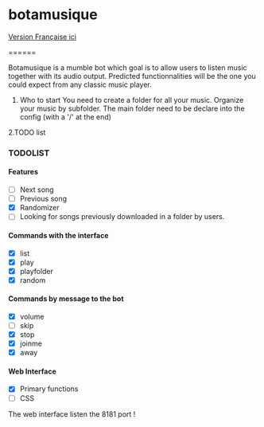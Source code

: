 # botamusique
[Version Française ici](README.fr.md)

======

Botamusique is a mumble bot which goal is to allow users to listen music together with its audio output.
Predicted functionnalities will be the one you could expect from any classic music player.

1. Who to start
You need to create a folder for all your music. Organize your music by subfolder.
The main folder need to be declare into the config (with a '/' at the end)


2.TODO list

### TODOLIST

#### Features
- [ ] Next song
- [ ] Previous song
- [x] Randomizer
- [ ] Looking for songs previously downloaded in a folder by users.

#### Commands with the interface
- [x] list
- [x] play
- [x] playfolder
- [x] random

#### Commands by message to the bot
- [x] volume
- [ ] skip
- [x] stop
- [x] joinme
- [x] away

#### Web Interface
- [x] Primary functions
- [ ] CSS

The web interface listen the 8181 port !
